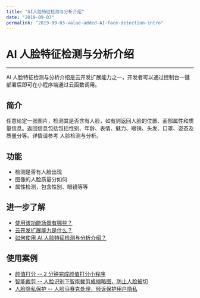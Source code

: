 ```yaml
---
title: "AI人脸特征检测与分析介绍"
date: "2019-09-03"
permalink: "2019-09-03-value-added-AI-face-detection-intro"
---
```


# AI 人脸特征检测与分析介绍

---

AI 人脸特征检测与分析介绍是云开发扩展能力之一，开发者可以通过控制台一键部署后即可在小程序端通过云函数调用。

## 简介

任意给定一张图片，检测其是否含有人脸，如有则返回人脸的位置、面部属性和质量信息。返回信息包括包括性别、年龄、表情、魅力、眼镜、头发、口罩、姿态及质量分等。详情请参考 人脸检测与分析。

## 功能

- 检测是否有人脸出现
- 图像的人脸质量分如何
- 属性检测，包含性别、眼镜等等

## 进一步了解

- [使用该功能场景有哪些？](//docs/value-added-AI-face-detection-scenes/)
- [云开发扩展能力是什么？](//docs/value-added-cloud-introduction/)
- [如何使用 AI 人脸特征检测与分析介绍？](//docs/value-added-AI-face-detection-guidelines/)

## 使用案例

- [颜值打分 -- 2 分钟完成颜值打分小程序](//docs/value-added-2minute-face-score/)
- [智能裁剪 -- 人脸识别下智能裁剪成缩略图，防止人脸被切](//docs/value-added-ai-cutting/)
- [人脸隐私保护 -- 人脸马赛克处理，倾诉保护用户隐私](//docs/value-added-face-protect/)
